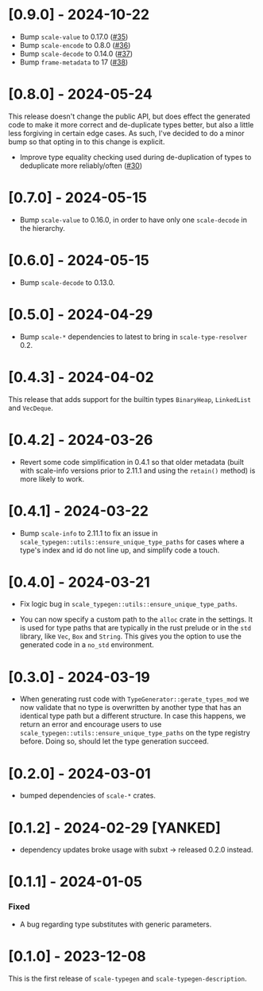 
# [0.9.0] - 2024-10-22

- Bump `scale-value` to 0.17.0 ([#35](https://github.com/paritytech/scale-typegen/pull/35))
- Bump `scale-encode` to 0.8.0 ([#36](https://github.com/paritytech/scale-typegen/pull/36))
- Bump `scale-decode` to 0.14.0 ([#37](https://github.com/paritytech/scale-typegen/pull/37))
- Bump `frame-metadata` to 17 ([#38](https://github.com/paritytech/scale-typegen/pull/38))

# [0.8.0] - 2024-05-24

This release doesn't change the public API, but does effect the generated code to make it more correct and de-duplicate types better, but also a little less forgiving in certain edge cases. As such, I've decided to do a minor bump so that opting in to this change is explicit.

- Improve type equality checking used during de-duplication of types to deduplicate more reliably/often ([#30](https://github.com/paritytech/scale-typegen/pull/30))

# [0.7.0] - 2024-05-15

- Bump `scale-value` to 0.16.0, in order to have only one `scale-decode` in the hierarchy.

# [0.6.0] - 2024-05-15

- Bump `scale-decode` to 0.13.0.

# [0.5.0] - 2024-04-29

- Bump `scale-*` dependencies to latest to bring in `scale-type-resolver` 0.2.

# [0.4.3] - 2024-04-02

This release that adds support for the builtin types `BinaryHeap`, `LinkedList` and `VecDeque`.

# [0.4.2] - 2024-03-26

- Revert some code simplification in 0.4.1 so that older metadata (built with scale-info versions prior to 2.11.1 and using the `retain()` method) is more likely to work.

# [0.4.1] - 2024-03-22

- Bump `scale-info` to 2.11.1 to fix an issue in `scale_typegen::utils::ensure_unique_type_paths` for cases where a type's index and id do not line up, and simplify code a touch.

# [0.4.0] - 2024-03-21

- Fix logic bug in `scale_typegen::utils::ensure_unique_type_paths`.

- You can now specify a custom path to the `alloc` crate in the settings. It is used for type paths that are typically in the rust prelude or in the `std` library, like `Vec`, `Box` and `String`. This gives you the option to use the generated code in a `no_std` environment.

# [0.3.0] - 2024-03-19

- When generating rust code with `TypeGenerator::gerate_types_mod` we now validate that no type
is overwritten by another type that has an identical type path but a different structure. In case this happens,
we return an error and encourage users to use `scale_typegen::utils::ensure_unique_type_paths` on
the type registry before. Doing so, should let the type generation succeed.

# [0.2.0] - 2024-03-01

- bumped dependencies of `scale-*` crates.

# [0.1.2] - 2024-02-29 [YANKED]

- dependency updates broke usage with subxt -> released 0.2.0 instead.

# [0.1.1] - 2024-01-05

### Fixed

- A bug regarding type substitutes with generic parameters.

# [0.1.0] - 2023-12-08

This is the first release of `scale-typegen` and `scale-typegen-description`.
